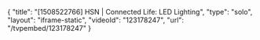 {
    "title": "[1508522766] HSN | Connected Life: LED Lighting",
    "type": "solo",
    "layout": "iframe-static",
    "videoId": "123178247",
    "url": "\/tvpembed\/123178247"
}